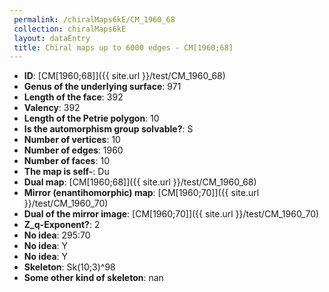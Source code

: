 ```yaml
--- 
 permalink: /chiralMaps6kE/CM_1960_68 
 collection: chiralMaps6kE
 layout: dataEntry
 title: Chiral maps up to 6000 edges - CM[1960;68]
---
```


- **ID**: [CM[1960;68]]({{ site.url }}/test/CM_1960_68)
- **Genus of the underlying surface**: 971
- **Length of the face**: 392
- **Valency**: 392
- **Length of the Petrie polygon**: 10
- **Is the automorphism group solvable?**: S
- **Number of vertices**: 10
- **Number of edges**: 1960
- **Number of faces**: 10
- **The map is self-**: Du
- **Dual map**: [CM[1960;68]]({{ site.url }}/test/CM_1960_68)
- **Mirror (enantihomorphic) map**: [CM[1960;70]]({{ site.url }}/test/CM_1960_70)
- **Dual of the mirror image**: [CM[1960;70]]({{ site.url }}/test/CM_1960_70)
- **Z_q-Exponent?**: 2
- **No idea**:  295:70
- **No idea**: Y
- **No idea**: Y
- **Skeleton**: Sk(10;3)^98
- **Some other kind of skeleton**: nan
